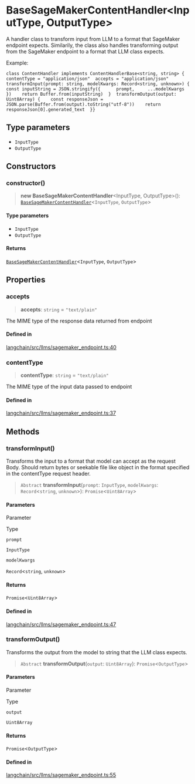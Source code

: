 BaseSageMakerContentHandler<InputType, OutputType\>
===================================================

A handler class to transform input from LLM to a format that SageMaker endpoint expects. Similarily, the class also handles transforming output from the SageMaker endpoint to a format that LLM class expects.

Example:

    class ContentHandler implements ContentHandlerBase<string, string> {  contentType = "application/json"  accepts = "application/json"  transformInput(prompt: string, modelKwargs: Record<string, unknown>) {    const inputString = JSON.stringify({      prompt,     ...modelKwargs    })    return Buffer.from(inputString)  }  transformOutput(output: Uint8Array) {    const responseJson = JSON.parse(Buffer.from(output).toString("utf-8"))    return responseJson[0].generated_text  }}

Type parameters[](#type-parameters "Direct link to Type parameters")
---------------------------------------------------------------------

*   `InputType`
*   `OutputType`

Constructors[](#constructors "Direct link to Constructors")
------------------------------------------------------------

### constructor()[](#constructor "Direct link to constructor()")

> **new BaseSageMakerContentHandler**<InputType, OutputType\>(): [`BaseSageMakerContentHandler`](/docs/api/llms_sagemaker_endpoint/classes/BaseSageMakerContentHandler)<`InputType`, `OutputType`\>

#### Type parameters[](#type-parameters-1 "Direct link to Type parameters")

*   `InputType`
*   `OutputType`

#### Returns[](#returns "Direct link to Returns")

[`BaseSageMakerContentHandler`](/docs/api/llms_sagemaker_endpoint/classes/BaseSageMakerContentHandler)<`InputType`, `OutputType`\>

Properties[](#properties "Direct link to Properties")
------------------------------------------------------

### accepts[](#accepts "Direct link to accepts")

> **accepts**: `string` = `"text/plain"`

The MIME type of the response data returned from endpoint

#### Defined in[](#defined-in "Direct link to Defined in")

[langchain/src/llms/sagemaker\_endpoint.ts:40](https://github.com/hwchase17/langchainjs/blob/1c1274d/langchain/src/llms/sagemaker_endpoint.ts#L40)

### contentType[](#contenttype "Direct link to contentType")

> **contentType**: `string` = `"text/plain"`

The MIME type of the input data passed to endpoint

#### Defined in[](#defined-in-1 "Direct link to Defined in")

[langchain/src/llms/sagemaker\_endpoint.ts:37](https://github.com/hwchase17/langchainjs/blob/1c1274d/langchain/src/llms/sagemaker_endpoint.ts#L37)

Methods[](#methods "Direct link to Methods")
---------------------------------------------

### transformInput()[](#transforminput "Direct link to transformInput()")

Transforms the input to a format that model can accept as the request Body. Should return bytes or seekable file like object in the format specified in the contentType request header.

> `Abstract` **transformInput**(`prompt`: `InputType`, `modelKwargs`: `Record`<`string`, `unknown`\>): `Promise`<`Uint8Array`\>

#### Parameters[](#parameters "Direct link to Parameters")

Parameter

Type

`prompt`

`InputType`

`modelKwargs`

`Record`<`string`, `unknown`\>

#### Returns[](#returns-1 "Direct link to Returns")

`Promise`<`Uint8Array`\>

#### Defined in[](#defined-in-2 "Direct link to Defined in")

[langchain/src/llms/sagemaker\_endpoint.ts:47](https://github.com/hwchase17/langchainjs/blob/1c1274d/langchain/src/llms/sagemaker_endpoint.ts#L47)

### transformOutput()[](#transformoutput "Direct link to transformOutput()")

Transforms the output from the model to string that the LLM class expects.

> `Abstract` **transformOutput**(`output`: `Uint8Array`): `Promise`<`OutputType`\>

#### Parameters[](#parameters-1 "Direct link to Parameters")

Parameter

Type

`output`

`Uint8Array`

#### Returns[](#returns-2 "Direct link to Returns")

`Promise`<`OutputType`\>

#### Defined in[](#defined-in-3 "Direct link to Defined in")

[langchain/src/llms/sagemaker\_endpoint.ts:55](https://github.com/hwchase17/langchainjs/blob/1c1274d/langchain/src/llms/sagemaker_endpoint.ts#L55)